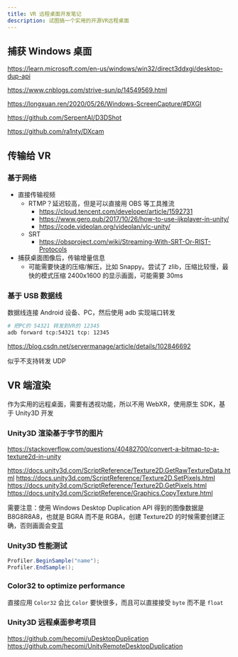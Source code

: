 ```yaml
---
title: VR 远程桌面开发笔记
description: 试图搞一个实用的开源VR远程桌面
---
```


## 捕获 Windows 桌面

https://learn.microsoft.com/en-us/windows/win32/direct3ddxgi/desktop-dup-api

https://www.cnblogs.com/strive-sun/p/14549569.html

https://longxuan.ren/2020/05/26/Windows-ScreenCapture/#DXGI

https://github.com/SerpentAI/D3DShot

https://github.com/ra1nty/DXcam

## 传输给 VR

### 基于网络

- 直接传输视频
  - RTMP？延迟较高，但是可以直接用 OBS 等工具推流
    - https://cloud.tencent.com/developer/article/1592731
    - https://www.gero.pub/2017/10/26/how-to-use-ijkplayer-in-unity/
    - https://code.videolan.org/videolan/vlc-unity/
  - SRT
    - https://obsproject.com/wiki/Streaming-With-SRT-Or-RIST-Protocols
- 捕获桌面图像后，传输增量信息
  - 可能需要快速的压缩/解压，比如 Snappy。尝试了 zlib，压缩比较慢，最快的模式压缩 2400x1600 的显示画面，可能需要 30ms

### 基于 USB 数据线

数据线连接 Android 设备、PC，然后使用 adb 实现端口转发

```bash
# 把PC的 54321 转发到VR的 12345
adb forward tcp:54321 tcp: 12345
```

https://blog.csdn.net/servermanage/article/details/102846692

似乎不支持转发 UDP

## VR 端渲染

作为实用的远程桌面，需要有透视功能，所以不用 WebXR，使用原生 SDK，基于 Unity3D 开发

### Unity3D 渲染基于字节的图片

https://stackoverflow.com/questions/40482700/convert-a-bitmap-to-a-texture2d-in-unity

https://docs.unity3d.com/ScriptReference/Texture2D.GetRawTextureData.html
https://docs.unity3d.com/ScriptReference/Texture2D.SetPixels.html
https://docs.unity3d.com/ScriptReference/Texture2D.GetPixels.html
https://docs.unity3d.com/ScriptReference/Graphics.CopyTexture.html

需要注意：使用 Windows Desktop Duplication API 得到的图像数据是 B8G8R8A8，也就是 BGRA 而不是 RGBA，创建 Texture2D 的时候需要创建正确，否则画面会变蓝

### Unity3D 性能测试

```cs
Profiler.BeginSample("name");
Profiler.EndSample();
```

### Color32 to optimize performance

直接应用 `Color32` 会比 `Color` 要快很多，而且可以直接接受 `byte` 而不是 `float`

### Unity3D 远程桌面参考项目

https://github.com/hecomi/uDesktopDuplication
https://github.com/hecomi/UnityRemoteDesktopDuplication
